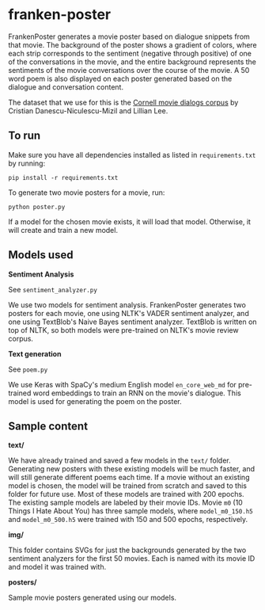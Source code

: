 # franken-poster
FrankenPoster generates a movie poster based on dialogue snippets from that movie. The background of the poster shows a gradient of colors, where each strip corresponds to the sentiment (negative through positive) of one of the conversations in the movie, and the entire background represents the sentiments of the movie conversations over the course of the movie. A 50 word poem is also displayed on each poster generated based on the dialogue and conversation content.

The dataset that we use for this is the [Cornell movie dialogs corpus](https://www.cs.cornell.edu/~cristian/Cornell_Movie-Dialogs_Corpus.html) by Cristian Danescu-Niculescu-Mizil and Lillian Lee.

## To run

Make sure you have all dependencies installed as listed in `requirements.txt` by running:

`pip install -r requirements.txt`

To generate two movie posters for a movie, run:

`python poster.py`

If a model for the chosen movie exists, it will load that model. Otherwise, it will create and train a new model.

## Models used

**Sentiment Analysis**

See `sentiment_analyzer.py`

We use two models for sentiment analysis. FrankenPoster generates two posters for each movie, one using NLTK's VADER sentiment analyzer, and one using TextBlob's Naive Bayes sentiment analyzer. TextBlob is written on top of NLTK, so both models were pre-trained on NLTK's movie review corpus.

**Text generation**

See `poem.py`

We use Keras with SpaCy's medium English model `en_core_web_md` for pre-trained word embeddings to train an RNN on the movie's dialogue. This model is used for generating the poem on the poster.

## Sample content

**text/**

We have already trained and saved a few models in the `text/` folder. Generating new posters with these existing models will be much faster, and will still generate different poems each time. If a movie without an existing model is chosen, the model will be trained from scratch and saved to this folder for future use. Most of these models are trained with 200 epochs. The existing sample models are labeled by their movie IDs. Movie `m0` (10 Things I Hate About You) has three sample models, where `model_m0_150.h5` and `model_m0_500.h5` were trained with 150 and 500 epochs, respectively.

**img/**

This folder contains SVGs for just the backgrounds generated by the two sentiment analyzers for the first 50 movies. Each is named with its movie ID and model it was trained with.

**posters/**

Sample movie posters generated using our models.
